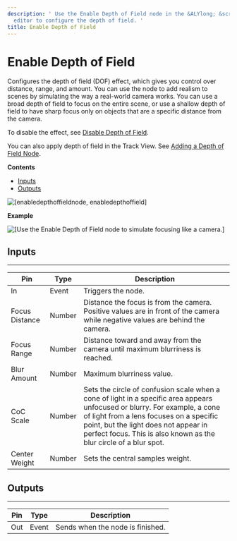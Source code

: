 ```yaml
---
description: ' Use the Enable Depth of Field node in the &ALYlong; &script-canvas;
  editor to configure the depth of field. '
title: Enable Depth of Field
---
```

# Enable Depth of Field<a name="enable-depth-of-field-node"></a>

Configures the depth of field \(DOF\) effect, which gives you control over distance, range, and amount\. You can use the node to add realism to scenes by simulating the way a real\-world camera works\. You can use a broad depth of field to focus on the entire scene, or use a shallow depth of field to have sharp focus only on objects that are a specific distance from the camera\.

To disable the effect, see [Disable Depth of Field](/docs/userguide/rendering/disable/depth-of-field-node.md)\.

You can also apply depth of field in the Track View\. See [Adding a Depth of Field Node](/docs/userguide/cinematics/track-view/nodes-dof.md)\.

**Contents**
+ [Inputs](#enable-depth-of-field-note-input)
+ [Outputs](#enable-depth-of-field-node-output)

![\[enabledepthoffieldnode, enabledepthoffield\]](/images/userguide/scripting/script-canvas/scriptcanvasnodes/script-canvas-enable-depth-of-field-node.png)

**Example**  

![\[Use the Enable Depth of Field node to simulate focusing like a camera.\]](/images/userguide/scripting/script-canvas/scriptcanvasnodes/enable-depth-of-field-node-example.png)

## Inputs<a name="enable-depth-of-field-note-input"></a>


****  

| Pin | Type | Description | 
| --- | --- | --- | 
| In | Event |  Triggers the node\.  | 
| Focus Distance | Number |  Distance the focus is from the camera\. Positive values are in front of the camera while negative values are behind the camera\.  | 
|  Focus Range  | Number |  Distance toward and away from the camera until maximum blurriness is reached\.  | 
| Blur Amount | Number | Maximum blurriness value\. | 
| CoC Scale | Number |  Sets the circle of confusion scale when a cone of light in a specific area appears unfocused or blurry\. For example, a cone of light from a lens focuses on a specific point, but the light does not appear in perfect focus\.   This is also known as the blur circle of a blur spot\.  | 
| Center Weight | Number | Sets the central samples weight\. | 

## Outputs<a name="enable-depth-of-field-node-output"></a>


****  

| Pin | Type | Description | 
| --- | --- | --- | 
| Out | Event | Sends when the node is finished\. | 